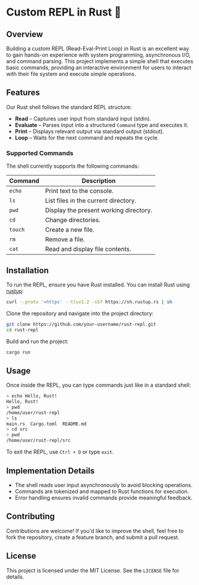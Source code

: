 # Custom REPL in Rust 🦀

## Overview
Building a custom REPL (Read-Eval-Print Loop) in Rust is an excellent way to gain hands-on experience with system programming, asynchronous I/O, and command parsing. This project implements a simple shell that executes basic commands, providing an interactive environment for users to interact with their file system and execute simple operations.

## Features
Our Rust shell follows the standard REPL structure:

- **Read** – Captures user input from standard input (stdin).
- **Evaluate** – Parses input into a structured `Command` type and executes it.
- **Print** – Displays relevant output via standard output (stdout).
- **Loop** – Waits for the next command and repeats the cycle.

### Supported Commands
The shell currently supports the following commands:

| Command  | Description |
|----------|-------------|
| `echo`   | Print text to the console. |
| `ls`     | List files in the current directory. |
| `pwd`    | Display the present working directory. |
| `cd`     | Change directories. |
| `touch`  | Create a new file. |
| `rm`     | Remove a file. |
| `cat`    | Read and display file contents. |

## Installation
To run the REPL, ensure you have Rust installed. You can install Rust using [rustup](https://rustup.rs/):

```sh
curl --proto '=https' --tlsv1.2 -sSf https://sh.rustup.rs | sh
```

Clone the repository and navigate into the project directory:

```sh
git clone https://github.com/your-username/rust-repl.git
cd rust-repl
```

Build and run the project:

```sh
cargo run
```

## Usage
Once inside the REPL, you can type commands just like in a standard shell:

```sh
> echo Hello, Rust!
Hello, Rust!
> pwd
/home/user/rust-repl
> ls
main.rs  Cargo.toml  README.md
> cd src
> pwd
/home/user/rust-repl/src
```

To exit the REPL, use `Ctrl + D` or type `exit`.

## Implementation Details
- The shell reads user input asynchronously to avoid blocking operations.
- Commands are tokenized and mapped to Rust functions for execution.
- Error handling ensures invalid commands provide meaningful feedback.

## Contributing
Contributions are welcome! If you'd like to improve the shell, feel free to fork the repository, create a feature branch, and submit a pull request.

## License
This project is licensed under the MIT License. See the `LICENSE` file for details.

